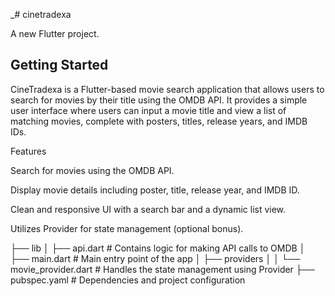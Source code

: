 _# cinetradexa

A new Flutter project.

## Getting Started

CineTradexa is a Flutter-based movie search application that allows users to search for movies by their title using the OMDB API. It provides a simple user interface where users can input a movie title and view a list of matching movies, complete with posters, titles, release years, and IMDB IDs.

Features

Search for movies using the OMDB API.

Display movie details including poster, title, release year, and IMDB ID.

Clean and responsive UI with a search bar and a dynamic list view.

Utilizes Provider for state management (optional bonus).


├── lib
│   ├── api.dart                 # Contains logic for making API calls to OMDB
│   ├── main.dart                # Main entry point of the app
│   ├── providers
│   │   └── movie_provider.dart  # Handles the state management using Provider
├── pubspec.yaml                 # Dependencies and project configuration

